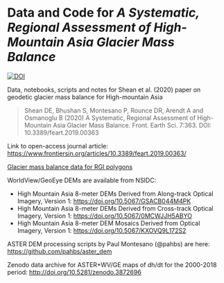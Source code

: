 # Data and Code for *A Systematic, Regional Assessment of High-Mountain Asia Glacier Mass Balance*
[![DOI](https://zenodo.org/badge/DOI/10.5281/zenodo.3600624.svg)](https://doi.org/10.5281/zenodo.3600624)

Data, notebooks, scripts and notes for Shean et al. (2020) paper on geodetic glacier mass balance for High-mountain Asia

> Shean DE, Bhushan S, Montesano P, Rounce DR, Arendt A and Osmanoglu B (2020) A Systematic, Regional Assessment of High-Mountain Asia Glacier Mass Balance. Front. Earth Sci. 7:363. DOI: 10.3389/feart.2019.00363 

Link to open-access journal article: https://www.frontiersin.org/articles/10.3389/feart.2019.00363/

[Glacier mass balance data for RGI polygons](data/mb/README.md)

WorldView/GeoEye DEMs are available from NSIDC:
* High Mountain Asia 8-meter DEMs Derived from Along-track Optical Imagery, Version 1: https://doi.org/10.5067/GSACB044M4PK
* High Mountain Asia 8-meter DEMs Derived from Cross-track Optical Imagery, Version 1: https://doi.org/10.5067/0MCWJJH5ABYO
* High Mountain Asia 8-meter DEM Mosaics Derived from Optical Imagery, Version 1: https://doi.org/10.5067/KXOVQ9L172S2

ASTER DEM processing scripts by Paul Montesano (@pahbs) are here: https://github.com/pahbs/aster_dem

Zenodo data archive for ASTER+WV/GE maps of dh/dt for the 2000-2018 period: http://doi.org/10.5281/zenodo.3872696
